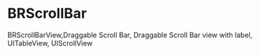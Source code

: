 BRScrollBar
===========

BRScrollBarView,Draggable Scroll Bar, Draggable Scroll Bar view with label, UITableView, UIScrollView
